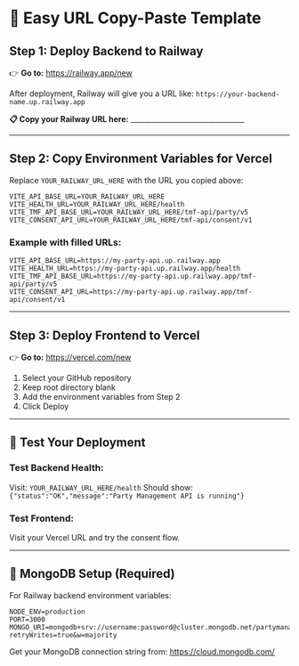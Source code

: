 # 🔗 Easy URL Copy-Paste Template

## Step 1: Deploy Backend to Railway
👉 **Go to:** https://railway.app/new

After deployment, Railway will give you a URL like:
`https://your-backend-name.up.railway.app`

**📋 Copy your Railway URL here:** ________________________________

---

## Step 2: Copy Environment Variables for Vercel

Replace `YOUR_RAILWAY_URL_HERE` with the URL you copied above:

```
VITE_API_BASE_URL=YOUR_RAILWAY_URL_HERE
VITE_HEALTH_URL=YOUR_RAILWAY_URL_HERE/health
VITE_TMF_API_BASE_URL=YOUR_RAILWAY_URL_HERE/tmf-api/party/v5
VITE_CONSENT_API_URL=YOUR_RAILWAY_URL_HERE/tmf-api/consent/v1
```

### Example with filled URLs:
```
VITE_API_BASE_URL=https://my-party-api.up.railway.app
VITE_HEALTH_URL=https://my-party-api.up.railway.app/health
VITE_TMF_API_BASE_URL=https://my-party-api.up.railway.app/tmf-api/party/v5
VITE_CONSENT_API_URL=https://my-party-api.up.railway.app/tmf-api/consent/v1
```

---

## Step 3: Deploy Frontend to Vercel
👉 **Go to:** https://vercel.com/new

1. Select your GitHub repository
2. Keep root directory blank
3. Add the environment variables from Step 2
4. Click Deploy

---

## 🧪 Test Your Deployment

### Test Backend Health:
Visit: `YOUR_RAILWAY_URL_HERE/health`
Should show: `{"status":"OK","message":"Party Management API is running"}`

### Test Frontend:
Visit your Vercel URL and try the consent flow.

---

## 📝 MongoDB Setup (Required)

For Railway backend environment variables:
```
NODE_ENV=production
PORT=3000
MONGO_URI=mongodb+srv://username:password@cluster.mongodb.net/partymanagement?retryWrites=true&w=majority
```

Get your MongoDB connection string from: https://cloud.mongodb.com/
